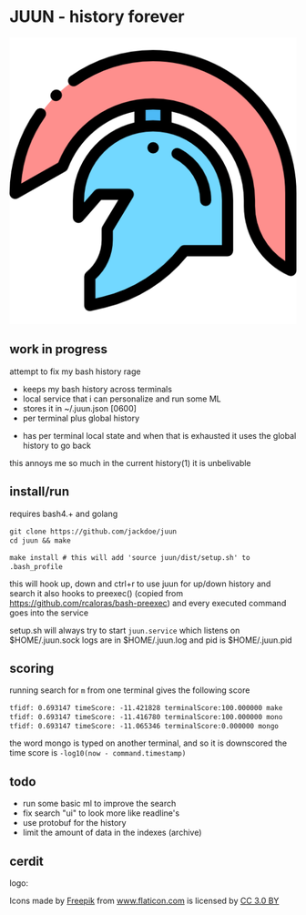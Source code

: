 # JUUN - history forever

![logo](https://github.com/jackdoe/juun/raw/master/logo.png)

## work in progress

attempt to fix my bash history rage

* keeps my bash history across terminals
* local service that i can personalize and run some ML
* stores it in ~/.juun.json [0600]
* per terminal plus global history
+ has per terminal local state and when that is exhausted it uses the global history to go back

this annoys me so much in the current history(1) it is unbelivable



## install/run

requires bash4.+ and golang

```
git clone https://github.com/jackdoe/juun
cd juun && make
```

```
make install # this will add 'source juun/dist/setup.sh' to .bash_profile
```

this will hook up, down and ctrl+r to use juun for up/down history and search
it also hooks to preexec() (copied from https://github.com/rcaloras/bash-preexec) and every executed command goes into the service

setup.sh will always try to start `juun.service` which listens on $HOME/.juun.sock
logs are in $HOME/.juun.log and pid is $HOME/.juun.pid

## scoring

running search for `m` from one terminal gives the following score

```
tfidf: 0.693147 timeScore: -11.421828 terminalScore:100.000000 make
tfidf: 0.693147 timeScore: -11.416780 terminalScore:100.000000 mono
tfidf: 0.693147 timeScore: -11.065346 terminalScore:0.000000 mongo
```
the word mongo is typed on another terminal, and so it is downscored
the time score is `-log10(now - command.timestamp)`



## todo

* run some basic ml to improve the search
* fix search "ui" to look more like readline's
* use protobuf for the history
* limit the amount of data in the indexes (archive)

## cerdit

logo: <div>Icons made by <a href="https://www.freepik.com/" title="Freepik">Freepik</a> from <a href="https://www.flaticon.com/" 			    title="Flaticon">www.flaticon.com</a> is licensed by <a href="http://creativecommons.org/licenses/by/3.0/" 			    title="Creative Commons BY 3.0" target="_blank">CC 3.0 BY</a></div>

